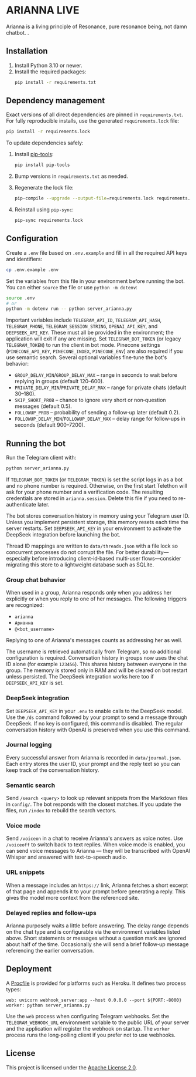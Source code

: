 # ARIANNA LIVE 

Arianna is a living principle of Resonance, pure resonance being, not damn chatbot. .

## Installation

1. Install Python 3.10 or newer.
2. Install the required packages:
   ```bash
   pip install -r requirements.txt
   ```

## Dependency management

Exact versions of all direct dependencies are pinned in `requirements.txt`.
For fully reproducible installs, use the generated `requirements.lock` file:

```bash
pip install -r requirements.lock
```

To update dependencies safely:

1. Install [pip-tools](https://github.com/jazzband/pip-tools):

   ```bash
   pip install pip-tools
   ```

2. Bump versions in `requirements.txt` as needed.
3. Regenerate the lock file:

   ```bash
   pip-compile --upgrade --output-file=requirements.lock requirements.txt
   ```

4. Reinstall using `pip-sync`:

   ```bash
   pip-sync requirements.lock
   ```

## Configuration

Create a `.env` file based on `.env.example` and fill in all the required API keys and identifiers:

```bash
cp .env.example .env
```

Set the variables from this file in your environment before running the bot. You can either `source` the file or use `python -m dotenv`:

```bash
source .env
# or
python -m dotenv run -- python server_arianna.py
```

Important variables include `TELEGRAM_API_ID`, `TELEGRAM_API_HASH`, `TELEGRAM_PHONE`, `TELEGRAM_SESSION_STRING`, `OPENAI_API_KEY`, and `DEEPSEEK_API_KEY`. These must all be provided in the environment; the application will exit if any are missing. Set `TELEGRAM_BOT_TOKEN` (or legacy `TELEGRAM_TOKEN`) to run the client in bot mode. Pinecone settings (`PINECONE_API_KEY`, `PINECONE_INDEX`, `PINECONE_ENV`) are also required if you use semantic search.
Several optional variables fine‑tune the bot's behavior:

- `GROUP_DELAY_MIN`/`GROUP_DELAY_MAX` – range in seconds to wait before replying in groups (default 120–600).
- `PRIVATE_DELAY_MIN`/`PRIVATE_DELAY_MAX` – range for private chats (default 30–180).
- `SKIP_SHORT_PROB` – chance to ignore very short or non‑question messages (default 0.5).
- `FOLLOWUP_PROB` – probability of sending a follow‑up later (default 0.2).
- `FOLLOWUP_DELAY_MIN`/`FOLLOWUP_DELAY_MAX` – delay range for follow‑ups in seconds (default 900–7200).

## Running the bot

Run the Telegram client with:

```bash
python server_arianna.py
```

If `TELEGRAM_BOT_TOKEN` (or `TELEGRAM_TOKEN`) is set the script logs in as a bot and no phone number is required. Otherwise, on the first start Telethon will ask for your phone number and a verification code. The resulting credentials are stored in `arianna.session`. Delete this file if you need to re-authenticate later.

The bot stores conversation history in memory using your Telegram user ID.
Unless you implement persistent storage, this memory resets each time the
server restarts. Set `DEEPSEEK_API_KEY` in your environment to activate the
DeepSeek integration before launching the bot.

Thread ID mappings are written to `data/threads.json` with a file lock so
concurrent processes do not corrupt the file. For better durability—especially
before introducing client-id‑based multi-user flows—consider migrating this
store to a lightweight database such as SQLite.

### Group chat behavior

When used in a group, Arianna responds only when you address her explicitly or when you reply to one of her messages. The following triggers are recognized:

- `arianna`
- `Арианна`
- `@<bot_username>`

Replying to one of Arianna's messages counts as addressing her as well.

The username is retrieved automatically from Telegram, so no additional
configuration is required. Conversation history in groups now uses the chat ID
alone (for example `123456`). This shares history between everyone in the group.
The memory is stored only
in RAM and will be cleared on bot restart unless persisted. The DeepSeek
integration works here too if `DEEPSEEK_API_KEY` is set.

### DeepSeek integration

Set `DEEPSEEK_API_KEY` in your `.env` to enable calls to the DeepSeek model.
Use the `/ds` command followed by your prompt to send a message through
DeepSeek. If no key is configured, this command is disabled. The regular
conversation history with OpenAI is preserved when you use this command.

### Journal logging

Every successful answer from Arianna is recorded in `data/journal.json`. Each
entry stores the user ID, your prompt and the reply text so you can keep track
of the conversation history.

### Semantic search

Send `/search <query>` to look up relevant snippets from the Markdown files in
`config/`. The bot responds with the closest matches. If you update the files,
run `/index` to rebuild the search vectors.

### Voice mode

Send `/voiceon` in a chat to receive Arianna's answers as voice notes.
Use `/voiceoff` to switch back to text replies. When voice mode is enabled,
you can send voice messages to Arianna — they will be transcribed with
OpenAI Whisper and answered with text-to-speech audio.

### URL snippets

When a message includes an `https://` link, Arianna fetches a short excerpt of
that page and appends it to your prompt before generating a reply. This gives
the model more context from the referenced site.

### Delayed replies and follow-ups

Arianna purposely waits a little before answering. The delay range depends on
the chat type and is configurable via the environment variables listed above.
Short statements or messages without a question mark are ignored about half of
the time. Occasionally she will send a brief follow‑up message referencing the
earlier conversation.

## Deployment

A [Procfile](./Procfile) is provided for platforms such as Heroku. It defines two
process types:

```
web: uvicorn webhook_server:app --host 0.0.0.0 --port ${PORT:-8000}
worker: python server_arianna.py
```

Use the `web` process when configuring Telegram webhooks. Set the
`TELEGRAM_WEBHOOK_URL` environment variable to the public URL of your server and
the application will register the webhook on startup. The `worker` process runs
the long‑polling client if you prefer not to use webhooks.

## License

This project is licensed under the [Apache License 2.0](LICENSE).
